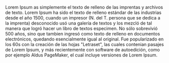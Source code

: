 Lorem Ipsum as simplemente el texto de relleno de las imprentas y archivos de
texto. Lorem Ipsum ha sido el texto de relleno estándar de las industrias desde
el año 1500, cuando un impresor (N. del T. persona que se dedica a la imprenta)
desconocido usó una galería de textos y los mezcló de tal manera que logró hacer un libro 
de textos especimen. No sólo sobrevivió 500 años, sino que tambien ingresó como 
texto de relleno en documentos electrónicos, quedando esencialmente igual al 
original. Fue popularizado en los 60s con la creación de las hojas "Letraset", 
las cuales contenian pasajes de Lorem Ipsum, y más recientemente con software de 
autoedición, como por ejemplo Aldus PageMaker, el cual incluye versiones de 
Lorem Ipsum.